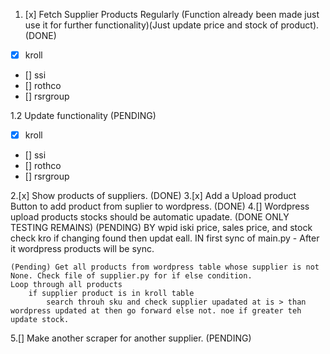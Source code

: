 <!-- TASKS  TO BE DONE-->
1. [x] Fetch Supplier Products Regularly (Function already been made just use it for further  functionality)(Just update price and stock of product). (DONE)
- [x] kroll
- [] ssi
- [] rothco
- [] rsrgroup

1.2 Update functionality (PENDING)
- [x] kroll
- [] ssi
- [] rothco
- [] rsrgroup

2.[x] Show products of suppliers. (DONE)
3.[x] Add a Upload product Button to add product from suplier to wordpress. (DONE)
4.[]  Wordpress upload products stocks should be automatic upadate. (DONE ONLY TESTING REMAINS)
    (PENDING) BY wpid iski price, sales price, and stock check kro  if changing found then updat eall. IN first sync of main.py
    - After it wordpress products will be sync.

    (Pending) Get all products from wordpress table whose supplier is not None. Check file of supplier.py for if else condition.
    Loop through all products
        if supplier product is in kroll table
            search throuh sku and check supplier upadated at is > than wordpress updated at then go forward else not. noe if greater teh update stock.


5.[] Make another scraper for another supplier. (PENDING)